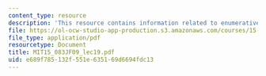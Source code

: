 ```yaml
---
content_type: resource
description: 'This resource contains information related to enumerative methods. '
file: https://ol-ocw-studio-app-production.s3.amazonaws.com/courses/15-083j-integer-programming-and-combinatorial-optimization-fall-2009/e689f785132f551e635169d6694fdc13_MIT15_083JF09_lec19.pdf
file_type: application/pdf
resourcetype: Document
title: MIT15_083JF09_lec19.pdf
uid: e689f785-132f-551e-6351-69d6694fdc13
---
```

